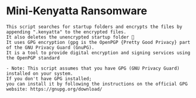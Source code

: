 # Mini-Kenyatta Ransomware
    This script searches for startup folders and encrypts the files by appending ".kenyatta" to the encrypted files.
    It also deletes the unencrypted startup folder 🤣
    It uses GPG encryption (gpg is the OpenPGP {Pretty Good Privacy} part of the GNU Privacy Guard (GnuPG). 
    It is a tool to provide digital encryption and signing services using the OpenPGP standard
    
    - Note: This script assumes that you have GPG (GNU Privacy Guard) installed on your system. 
    If you don't have GPG installed; 
    you can install it by following the instructions on the official GPG website: https://gnupg.org/download/

